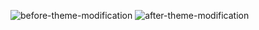 
![before-theme-modification](https://user-images.githubusercontent.com/92579647/163348070-818f913e-ea8c-49e0-bb35-e3e4a04b55c2.png)
![after-theme-modification](https://user-images.githubusercontent.com/92579647/163358850-29cca91f-01e8-4997-b3fd-139b627796f7.png)

